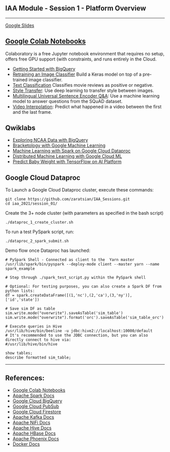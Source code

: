 ## IAA Module - Session 1 - Platform Overview
---

[Google Slides](https://docs.google.com/presentation/d/1CC03MXct8pW9DblZ4i7sICcYlbXg81xgyB1DLtDh_ig/edit?usp=sharing)

## [Google Colab Notebooks](https://colab.sandbox.google.com/)
Colaboratory is a free Jupyter notebook environment that requires no setup, offers free GPU support (with constraints, and runs entirely in the Cloud.
* [Getting Started with BigQuery](https://colab.sandbox.google.com/notebooks/bigquery.ipynb)
* [Retraining an Image Classifier](https://colab.research.google.com/github/tensorflow/hub/blob/master/examples/colab/tf2_image_retraining.ipynb) Build a Keras model on top of a pre-trained image classifier.
* [Text Classification](https://colab.research.google.com/github/tensorflow/hub/blob/master/examples/colab/tf2_text_classification.ipynb) Classifies movie reviews as positive or negative.
* [Style Transfer](https://tensorflow.org/hub/tutorials/tf2_arbitrary_image_stylization): Use deep learning to transfer style between images.
* [Multilingual Universal Sentence Encoder Q&A](https://tensorflow.org/hub/tutorials/retrieval_with_tf_hub_universal_encoder_qa): Use a machine learning model to answer questions from the SQuAD dataset.
* [Video Interpolation](https://tensorflow.org/hub/tutorials/tweening_conv3d): Predict what happened in a video between the first and the last frame.

## Qwiklabs
* [Exploring NCAA Data with BigQuery](https://www.qwiklabs.com/focuses/984?parent=catalog)
* [Bracketology with Google Machine Learning](https://www.qwiklabs.com/focuses/4336?parent=catalog)
* [Machine Learning with Spark on Google Cloud Dataproc](https://www.qwiklabs.com/focuses/3383?parent=catalog)
* [Distributed Machine Learning with Google Cloud ML](https://www.qwiklabs.com/focuses/3382?parent=catalog)
* [Predict Baby Weight with TensorFlow on AI Platform]()


## Google Cloud Dataproc

To Launch a Google Cloud Dataproc cluster, execute these commands:
```
git clone https://github.com/zaratsian/IAA_Sessions.git
cd iaa_2021/session_01/
```
Create the 3+ node cluster (with parameters as specified in the bash script)
```
./dataproc_1_create_cluster.sh
```
To run a test PySpark script, run:
```
./dataproc_2_spark_submit.sh
```
Demo flow once Dataproc has launched:
```
# PySpark Shell - Connected as client to the  Yarn master
/usr/lib/spark/bin/pyspark --deploy-mode client --master yarn --name spark_example
```
```
# Step through ./spark_test_script.py within the PySpark shell

# Optional: For testing purposes, you can also create a Spark DF from python lists:
df = spark.createDataFrame([(1,'nc'),(2,'ca'),(3,'ny')], ['id','state'])
```
```
# Save sim DF as table
sim.write.mode("overwrite").saveAsTable('sim_table')
sim.write.mode("overwrite").format('orc').saveAsTable('sim_table_orc')
```
```
# Execute queries in Hive
/usr/lib/hive/bin/beeline -u jdbc:hive2://localhost:10000/default
# It's recommended to use the JDBC connection, but you can also directly connect to hive via:
#/usr/lib/hive/bin/hive

show tables;
describe formatted sim_table;
```

---

## References:
* [Google Colab Notebooks](https://colab.sandbox.google.com/)
* [Apache Spark Docs](https://spark.apache.org/docs/latest/)
* [Google Cloud BigQuery](https://cloud.google.com/bigquery/what-is-bigquery)
* [Google Cloud PubSub](https://cloud.google.com/pubsub/docs/concepts)
* [Google Cloud Firestore](https://cloud.google.com/firestore/docs)
* [Apache Kafka Docs](https://kafka.apache.org/20/documentation.html)
* [Apache NiFi Docs](https://nifi.apache.org/docs.html)
* [Apache Hive Docs](https://cwiki.apache.org/confluence/display/Hive/GettingStarted)
* [Apache HBase Docs](https://hbase.apache.org/book.html)
* [Apache Phoenix Docs](https://phoenix.apache.org/)
* [Docker Docs](https://docs.docker.com/
)

